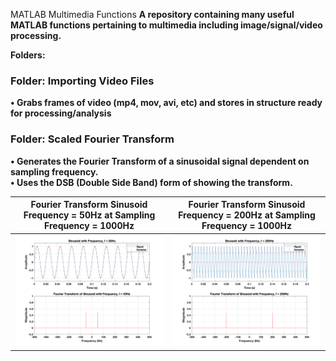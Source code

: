 MATLAB Multimedia Functions
<b> A repository containing many useful MATLAB functions pertaining to multimedia including image/signal/video processing.

Folders: 

### Folder: Importing Video Files
• Grabs frames of video (mp4, mov, avi, etc) and stores in structure ready for processing/analysis

### Folder: Scaled Fourier Transform
• Generates the Fourier Transform of a sinusoidal signal dependent on sampling frequency.
<br>
• Uses the DSB (Double Side Band) form of showing the transform.



|Fourier Transform Sinusoid Frequency = 50Hz at Sampling Frequency = 1000Hz|Fourier Transform Sinusoid Frequency = 200Hz at Sampling Frequency = 1000Hz|
|--|--|
|<img src="Scaled Fourier Transform/Scaled_Fourier_Transform.png" width = "600">|<img src="Scaled Fourier Transform/Scaled_Fourier_Transform_2.png" width = "600">|



